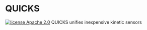# QUICKS
[![license Apache 2.0](https://img.shields.io/badge/license-Apache%202-blue.svg)](http://www.apache.org/licenses/LICENSE-2.0)
QUICKS unifies inexpensive kinetic sensors